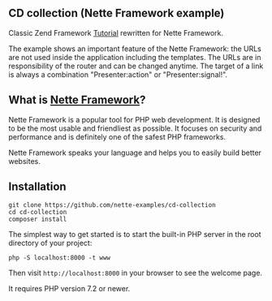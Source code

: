 CD collection (Nette Framework example)
---------------------------------------

Classic Zend Framework [Tutorial](http://akrabat.com/zend-framework-tutorial)
rewritten for Nette Framework.

The example shows an important feature of the Nette Framework: the URLs are
not used inside the application including the templates. The URLs are in
responsibility of the router and can be changed anytime. The target of a link
is always a combination "Presenter:action" or "Presenter:signal!".


What is [Nette Framework](https://nette.org)?
--------------------------------------------

Nette Framework is a popular tool for PHP web development. It is designed to be
the most usable and friendliest as possible. It focuses on security and
performance and is definitely one of the safest PHP frameworks.

Nette Framework speaks your language and helps you to easily build better websites.


Installation
------------

```shell
git clone https://github.com/nette-examples/cd-collection
cd cd-collection
composer install
```

The simplest way to get started is to start the built-in PHP server in the root directory of your project:

```shell
php -S localhost:8000 -t www
```

Then visit `http://localhost:8000` in your browser to see the welcome page.

It requires PHP version 7.2 or newer.
